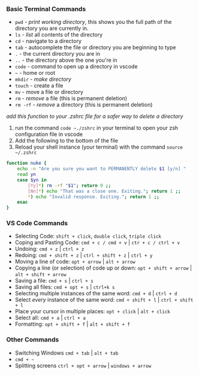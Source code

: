 ### Basic Terminal Commands
- `pwd` - _print working directory_, this shows you the full path of the directory you are currently in.
- `ls` - _list_ all contents of the directory
- `cd` - navigate to a directory
- `tab` - autocomplete the file or directory you are beginning to type
- `.` - the current directory you are in
- `..` - the directory above the one you're in
- `code` - command to open up a directory in vscode
- `~` - home or root
- `mkdir` - _make directory_
- `touch` - create a file
- `mv` - move a file or directory
- `rm` - _remove_ a file (this is permanent deletion)
- `rm -rf` - _remove_ a directory (this is permanent deletion)

_add this function to your .zshrc file for a safer way to delete a directory_
1. run the command `code ~./zshrc` in your terminal to open your zsh configuration file in vscode
2. Add the following to the bottom of the file
3. Reload your shell instance (your terminal) with the command `source ~/.zshrc`
```bash
function nuke {
	echo -n "Are you sure you want to PERMANENTLY delete $1 [y/n] "
	read yn
	case $yn in
		[Yy]*) rm -rf "$1"; return 0 ;;
		[Nn]*) echo "That was a close one. Exiting."; return 1 ;;
		*) echo "Invalid response. Exiting."; return 1 ;;
	esac
}
```
### VS Code Commands
- Selecting Code: `shift + click`, `double click`, `triple click`
- Coping and Pasting Code: `cmd + c / cmd + v` | `ctr + c / ctrl + v`
- Undoing: `cmd + z` | `ctrl + z`
- Redoing: `cmd + shift + z` | `ctrl + shift + z` | `ctrl + y`
- Moving a line of code: `opt + arrow` | `alt + arrow`
- Copying a line (or selection) of code up or down: `opt + shift + arrow` | `alt + shift + arrow`
- Saving a file: `cmd + s` | `ctrl + s`
- Saving all files: `cmd + opt + s` | `ctrl+k s`
- Selecting multiple instances of the same word: `cmd + d` | `ctrl + d`
- Select *every* instance of the same word: `cmd + shift + l` | `ctrl + shift + l`
- Place your cursor in multiple places: `opt + click` | `alt + click`
- Select all: `cmd + a` | `ctrl + a`
- Formatting: `opt + shift + f` | `alt + shift + f`

### Other Commands
- Switching Windows `cmd + tab` | `alt + tab`
- `cmd + ~`
- Splitting screens `ctrl + opt + arrow` | `windows + arrow`